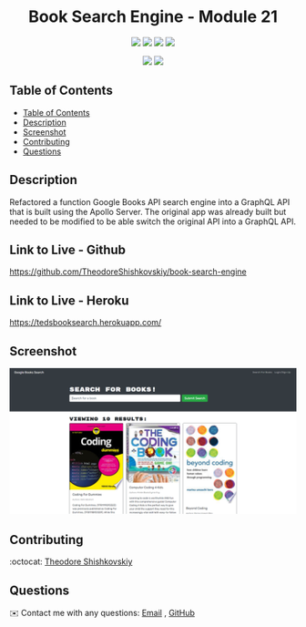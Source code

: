 <h1 align="center"> Book Search Engine - Module 21 </h1>

<p align="center">
    <img src="https://img.shields.io/github/repo-size/TheodoreShishkovskiy/book-search-engine" />
    <img src="https://img.shields.io/github/issues/TheodoreShishkovskiy/book-search-engine" />
    <img src="https://img.shields.io/github/last-commit/TheodoreShishkovskiy/book-search-engine" >
    <a href="https://github.com/TheodoreShishkovskiy"><img src="https://img.shields.io/github/followers/TheodoreShishkovskiy?style=social" target="_blank" /></a>
</p>

<p align="center">
    <img src="https://img.shields.io/badge/javascript-yellow" />
    <img src="https://img.shields.io/badge/react-green" />
</p>

## Table of Contents
- [Table of Contents](#table-of-contents)
- [Description](#description)
- [Screenshot](#screenshot) 
- [Contributing](#contributing)
- [Questions](#questions)

## Description
Refactored a function Google Books API search engine into a GraphQL API that is built using the Apollo Server. The original app was already built but needed to be modified to be able switch the original API into a GraphQL API.

## Link to Live - Github
https://github.com/TheodoreShishkovskiy/book-search-engine

## Link to Live - Heroku
https://tedsbooksearch.herokuapp.com/

## Screenshot
![Google Book Search](./client/src/assets/tedsbooksearch.png)

## Contributing
:octocat: [Theodore Shishkovskiy](https://github.com/TheodoreShishkovskiy)

## Questions
✉️ Contact me with any questions: [Email](mailto:tmshishkovskiy@gmail.com) , [GitHub](https://github.com/TheodoreShishkovskiy)<br />